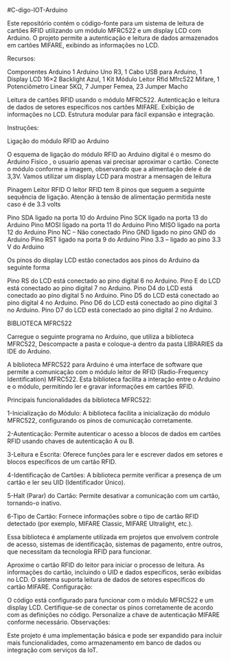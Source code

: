 #C-digo-IOT-Arduino


Este repositório contém o código-fonte para um sistema de leitura de cartões RFID utilizando um módulo MFRC522 e um display LCD com Arduino. O projeto permite a autenticação e leitura de dados armazenados em cartões MIFARE, exibindo as informações no LCD.

Recursos:

Componentes Arduino
 1 Arduino Uno R3,
 1 Cabo USB para Arduino,
 1 Display LCD 16×2 Backlight Azul,
 1 Kit Módulo Leitor Rfid Mfrc522 Mifare,
 1 Potenciômetro Linear 5KΩ,
 7 Jumper Femea,
 23 Jumper Macho

Leitura de cartões RFID usando o módulo MFRC522.
Autenticação e leitura de dados de setores específicos nos cartões MIFARE.
Exibição de informações no LCD.
Estrutura modular para fácil expansão e integração.

Instruções:

Ligação do módulo RFID ao Arduino

O esquema de ligação do módulo RFID ao Arduino digital é o mesmo do Arduino Fisico , o usuario apenas vai precisar aproximar o cartão. Conecte o módulo conforme a imagem, observando que a alimentação dele é de 3,3V. Vamos utilizar um display LCD para mostrar a mensagen de leitura

Pinagem Leitor RFID
O leitor RFID tem 8 pinos que seguem a seguinte sequência de ligação. Atenção à tensão de alimentação permitida neste caso é de 3.3 volts

Pino SDA ligado na porta 10 do Arduino
Pino SCK ligado na porta 13 do Arduino
Pino MOSI ligado na porta 11 do Arduino
Pino MISO ligado na porta 12 do Arduino
Pino NC – Não conectado
Pino GND  ligado no pino GND do Arduino
Pino RST ligado na porta 9 do Arduino
Pino 3.3 – ligado ao pino 3.3 V do Arduino

Os pinos do display LCD estão conectados aos pinos do Arduino da seguinte forma

Pino RS do LCD está conectado ao pino digital 6 no Arduino.
Pino E do LCD está conectado ao pino digital 7 no Arduino.
Pino D4 do LCD está conectado ao pino digital 5 no Arduino.
Pino D5 do LCD está conectado ao pino digital 4 no Arduino.
Pino D6 do LCD está conectado ao pino digital 3 no Arduino.
Pino D7 do LCD está conectado ao pino digital 2 no Arduino.

BIBLIOTECA MFRC522

Carregue o seguinte programa no Arduino, que utiliza a biblioteca MFRC522,  Descompacte a pasta e coloque-a dentro da pasta LIBRARIES da IDE do Arduino.

A biblioteca MFRC522 para Arduino é uma interface de software que permite a comunicação com o módulo leitor de RFID (Radio-Frequency Identification) MFRC522. Esta biblioteca facilita a interação entre o Arduino e o módulo, permitindo ler e gravar informações em cartões RFID.

Principais funcionalidades da biblioteca MFRC522:

1-Inicialização do Módulo: A biblioteca facilita a inicialização do módulo MFRC522, configurando os pinos de comunicação corretamente.

2-Autenticação: Permite autenticar o acesso a blocos de dados em cartões RFID usando chaves de autenticação A ou B.

3-Leitura e Escrita: Oferece funções para ler e escrever dados em setores e blocos específicos de um cartão RFID.

4-Identificação de Cartões: A biblioteca permite verificar a presença de um cartão e ler seu UID (Identificador Único).

5-Halt (Parar) do Cartão: Permite desativar a comunicação com um cartão, tornando-o inativo.

6-Tipo de Cartão: Fornece informações sobre o tipo de cartão RFID detectado (por exemplo, MIFARE Classic, MIFARE Ultralight, etc.).

Essa biblioteca é amplamente utilizada em projetos que envolvem controle de acesso, sistemas de identificação, sistemas de pagamento, entre outros, que necessitam da tecnologia RFID para funcionar.

Aproxime o cartão RFID do leitor para iniciar o processo de leitura.
As informações do cartão, incluindo o UID e dados específicos, serão exibidas no LCD.
O sistema suporta leitura de dados de setores específicos do cartão MIFARE.
Configuração:

O código está configurado para funcionar com o módulo MFRC522 e um display LCD.
Certifique-se de conectar os pinos corretamente de acordo com as definições no código.
Personalize a chave de autenticação MIFARE conforme necessário.
Observações:

Este projeto é uma implementação básica e pode ser expandido para incluir mais funcionalidades, como armazenamento em banco de dados ou integração com serviços da IoT.
